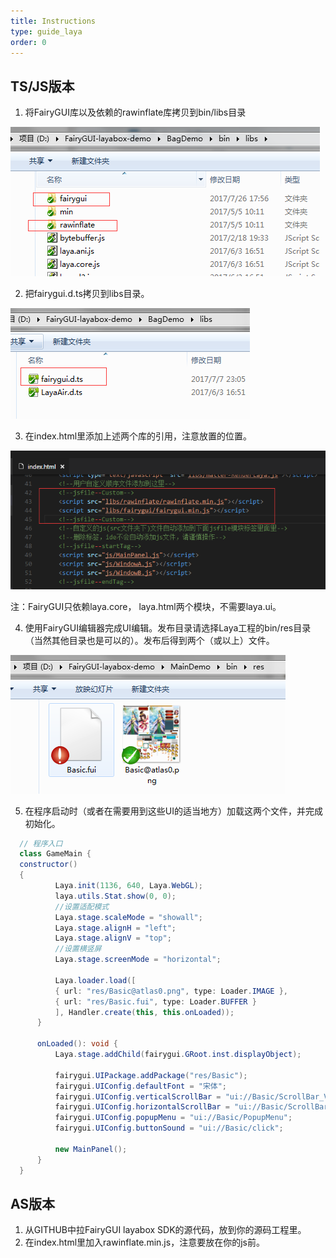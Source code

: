 ```yaml
---
title: Instructions
type: guide_laya
order: 0
---
```


## TS/JS版本

1. 将FairyGUI库以及依赖的rawinflate库拷贝到bin/libs目录

  ![](../../images/20170809155135.png)

2. 把fairygui.d.ts拷贝到libs目录。

  ![](../../images/20170809155742.png)

3. 在index.html里添加上述两个库的引用，注意放置的位置。

  ![](../../images/20170809160052.png)

  注：FairyGUI只依赖laya.core， laya.html两个模块，不需要laya.ui。

4. 使用FairyGUI编辑器完成UI编辑。发布目录请选择Laya工程的bin/res目录（当然其他目录也是可以的）。发布后得到两个（或以上）文件。

  ![](../../images/20170809160159.png)

5. 在程序启动时（或者在需要用到这些UI的适当地方）加载这两个文件，并完成初始化。

  ```csharp
	// 程序入口
	class GameMain {
    constructor()
    {
	        Laya.init(1136, 640, Laya.WebGL);
	        laya.utils.Stat.show(0, 0);
	        //设置适配模式
	        Laya.stage.scaleMode = "showall";
	        Laya.stage.alignH = "left";
	        Laya.stage.alignV = "top";
	        //设置横竖屏
	        Laya.stage.screenMode = "horizontal";
	        
	        Laya.loader.load([
	        { url: "res/Basic@atlas0.png", type: Loader.IMAGE },
	        { url: "res/Basic.fui", type: Loader.BUFFER }
	        ], Handler.create(this, this.onLoaded));
	    }
	
	    onLoaded(): void {
	        Laya.stage.addChild(fairygui.GRoot.inst.displayObject);
	
	        fairygui.UIPackage.addPackage("res/Basic");		
	        fairygui.UIConfig.defaultFont = "宋体";
	        fairygui.UIConfig.verticalScrollBar = "ui://Basic/ScrollBar_VT";
	        fairygui.UIConfig.horizontalScrollBar = "ui://Basic/ScrollBar_HZ";
	        fairygui.UIConfig.popupMenu = "ui://Basic/PopupMenu";
	        fairygui.UIConfig.buttonSound = "ui://Basic/click";
	
	        new MainPanel();
	    }
	}
  ```

## AS版本

1. 从GITHUB中拉FairyGUI layabox SDK的源代码，放到你的源码工程里。
2. 在index.html里加入rawinflate.min.js，注意要放在你的js前。